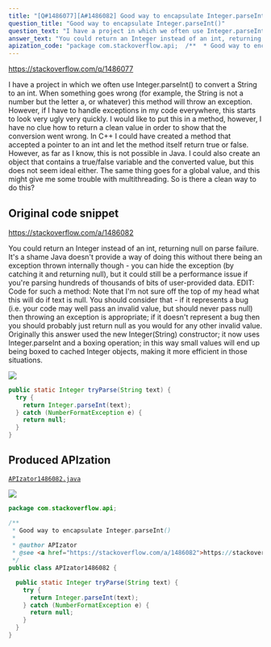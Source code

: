 ```yaml
---
title: "[Q#1486077][A#1486082] Good way to encapsulate Integer.parseInt()"
question_title: "Good way to encapsulate Integer.parseInt()"
question_text: "I have a project in which we often use Integer.parseInt() to convert a String to an int. When something goes wrong (for example, the String is not a number but the letter a, or whatever) this method will throw an exception. However, if I have to handle exceptions in my code everywhere, this starts to look very ugly very quickly. I would like to put this in a method, however, I have no clue how to return a clean value in order to show that the conversion went wrong. In C++ I could have created a method that accepted a pointer to an int and let the method itself return true or false. However, as far as I know, this is not possible in Java. I could also create an object that contains a true/false variable and the converted value, but this does not seem ideal either. The same thing goes for a global value, and this might give me some trouble with multithreading. So is there a clean way to do this?"
answer_text: "You could return an Integer instead of an int, returning null on parse failure. It's a shame Java doesn't provide a way of doing this without there being an exception thrown internally though - you can hide the exception (by catching it and returning null), but it could still be a performance issue if you're parsing hundreds of thousands of bits of user-provided data. EDIT: Code for such a method: Note that I'm not sure off the top of my head what this will do if text is null. You should consider that - if it represents a bug (i.e. your code may well pass an invalid value, but should never pass null) then throwing an exception is appropriate; if it doesn't represent a bug then you should probably just return null as you would for any other invalid value. Originally this answer used the new Integer(String) constructor; it now uses Integer.parseInt and a boxing operation; in this way small values will end up being boxed to cached Integer objects, making it more efficient in those situations."
apization_code: "package com.stackoverflow.api;  /**  * Good way to encapsulate Integer.parseInt()  *  * @author APIzator  * @see <a href=\"https://stackoverflow.com/a/1486082\">https://stackoverflow.com/a/1486082</a>  */ public class APIzator1486082 {    public static Integer tryParse(String text) {     try {       return Integer.parseInt(text);     } catch (NumberFormatException e) {       return null;     }   } }"
---
```


https://stackoverflow.com/q/1486077

I have a project in which we often use Integer.parseInt() to convert a String to an int. When something goes wrong (for example, the String is not a number but the letter a, or whatever) this method will throw an exception. However, if I have to handle exceptions in my code everywhere, this starts to look very ugly very quickly. I would like to put this in a method, however, I have no clue how to return a clean value in order to show that the conversion went wrong.
In C++ I could have created a method that accepted a pointer to an int and let the method itself return true or false. However, as far as I know, this is not possible in Java. I could also create an object that contains a true/false variable and the converted value, but this does not seem ideal either. The same thing goes for a global value, and this might give me some trouble with multithreading.
So is there a clean way to do this?



## Original code snippet

https://stackoverflow.com/a/1486082

You could return an Integer instead of an int, returning null on parse failure.
It&#x27;s a shame Java doesn&#x27;t provide a way of doing this without there being an exception thrown internally though - you can hide the exception (by catching it and returning null), but it could still be a performance issue if you&#x27;re parsing hundreds of thousands of bits of user-provided data.
EDIT: Code for such a method:
Note that I&#x27;m not sure off the top of my head what this will do if text is null. You should consider that - if it represents a bug (i.e. your code may well pass an invalid value, but should never pass null) then throwing an exception is appropriate; if it doesn&#x27;t represent a bug then you should probably just return null as you would for any other invalid value.
Originally this answer used the new Integer(String) constructor; it now uses Integer.parseInt and a boxing operation; in this way small values will end up being boxed to cached Integer objects, making it more efficient in those situations.

<div class="code-logo"><img src="/stackoverflow.png" /></div>

```java
public static Integer tryParse(String text) {
  try {
    return Integer.parseInt(text);
  } catch (NumberFormatException e) {
    return null;
  }
}
```

## Produced APIzation

[`APIzator1486082.java`](https://github.com/pasqualesalza/apization-temp/raw/main/data/search/APIzator1486082.java)

<div class="code-logo"><img src="/apizator.png" /></div>

```java
package com.stackoverflow.api;

/**
 * Good way to encapsulate Integer.parseInt()
 *
 * @author APIzator
 * @see <a href="https://stackoverflow.com/a/1486082">https://stackoverflow.com/a/1486082</a>
 */
public class APIzator1486082 {

  public static Integer tryParse(String text) {
    try {
      return Integer.parseInt(text);
    } catch (NumberFormatException e) {
      return null;
    }
  }
}

```